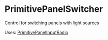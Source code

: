 # PrimitivePanelSwitcher

Control for switching panels with light sources

Uses: [PrimitivePanelInputRadio](#primitivepanelinputradio)
